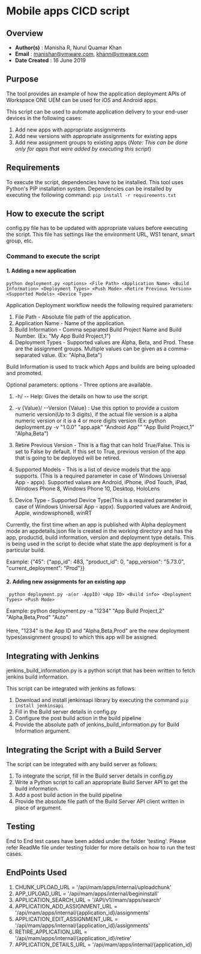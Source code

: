 # **Mobile apps CICD script**

## **Overview**
* **Author(s)** : Manisha R, Nurul Quamar Khan
* **Email** : manishar@vmware.com, khann@vmware.com
* **Date Created** : 16 June 2019

## **Purpose**
<!-- Summary Start -->
The tool provides an example of how the application deployment APIs of Workspace ONE UEM can be used for iOS and Android apps. 
<!-- Summary End -->
This script can be used to automate application delivery to your end-user devices in the following cases:
1. Add new apps with appropriate assignments
2. Add new versions with appropriate assignments for existing apps
3. Add new assignment groups to existing apps (*Note: This can be done only for apps that were added by executing this script*)

## **Requirements**
To execute the script, dependencies have to be installed.
This tool uses Python's PIP installation system.
Dependencies can be installed by executing the following command:
` pip install -r requirements.txt `

## **How to execute the script**
config.py file has to be updated with appropriate values before executing the script. This file has settings like the environment URL, WS1 tenant, smart group, etc.

### **Command to execute the script**
#### 1. Adding a new application
` python deployment.py <options> <File Path> <Application Name> <Build Information> <Deployment Types> <Push Mode> <Retire Previous Version> <Supported Models> <Device Type> `

Application Deployment workflow needs the following required parameters:
1. File Path - Absolute file path of the application.
2. Application Name - Name of the application.
3. Build Information - Comma separated Build Project Name and Build Number. (Ex: "My App Build Project,1")
4. Deployment Types - Supported values are Alpha, Beta, and Prod. These are the assignment groups. Multiple values can be given as a comma-separated value. (Ex: "Alpha,Beta")

Build Information is used to track which Apps and builds are being uploaded and promoted.

Optional parameters:
options - Three options are available.
1. -h/ -- Help: Gives the details on how to use the script.

2. -v {Value}/ --Version {Value} : Use this option to provide a custom numeric version(Up to 3 digits), if the actual file version is a alpha numeric version or it is a 4 or more digits version (Ex: python deployment.py -v "1.0.0" "app.apk" "Android App"" "App Build Project,1" "Alpha,Beta")

3. Retire Previous Version - This is a flag that can hold True/False. This is set to False by default. If this set to True, previous version of the app that is going to be deployed will be retired.

4. Supported Models - This is a list of device models that the app supports. (This is a required parameter in case of Windows Universal App - appx). Supported values are Android, iPhone, iPod Touch, iPad, Windows Phone 8, Windows Phone 10, Desktop, HoloLens

5. Device Type - Supported Device Type(This is a required parameter in case of Windows Universal App - appx). Supported values are Android, Apple, windowsphone8, winRT

Currently, the first time when an app is published with Alpha deployment mode an appdetails.json file is created in the working directory and has the app, productid, build information, version and deployment type details.
This is being used in the script to decide what state the app deployment is for a particular build.

Example: {"45": {"app_id": 483, "product_id": 0, "app_version": "5.73.0", "current_deployment": "Prod"}}

#### 2. Adding new assignments for an existing app
` python deployment.py -a(or -AppID) <App ID> <Build info> <Deployment Types> <Push Mode>`

Example: python deployment.py -a "1234" "App Build Project,2" "Alpha,Beta,Prod" "Auto"
####
Here, "1234" is the App ID and "Alpha,Beta,Prod" are the new deployment types(assignment groups) to which this app will be assigned.

## **Integrating with Jenkins**
jenkins_build_information.py is a python script that has been written to fetch jenkins build information.

This script can be integrated with jenkins as follows:
1. Download and install jenkinsapi library by executing the command 
`pip install jenkinsapi`
2. Fill in the Build server details in config.py
3. Configure the post build action in the build pipeline
4. Provide the absolute path of jenkins_build_information.py for Build Information argument.

## **Integrating the Script with a Build Server**
The script can be integrated with any build server as follows:
1. To integrate the script, fill in the Build server details in config.py
2. Write a Python script to call an appropriate Build Server API to get the build information.
3. Add a post build action in the build pipeline
4. Provide the absolute file path of the Build Server API client written in place of <Build Information> argument.


## **Testing**
End to End test cases have been added under the folder 'testing'. Please refer ReadMe file under testing folder for more details on how to run the test cases.

## **EndPoints Used**
1. CHUNK_UPLOAD_URL = '/api/mam/apps/internal/uploadchunk'
2. APP_UPLOAD_URL = '/api/mam/apps/internal/begininstall'
3. APPLICATION_SEARCH_URL = '/API/v1//mam/apps/search'
4. APPLICATION_ADD_ASSIGNMENT_URL = '/api/mam/apps/internal/{application_id}/assignments'
5. APPLICATION_EDIT_ASSIGNMENT_URL = '/api/mam/apps/internal/{application_id}/assignments'
6. RETIRE_APPLICATION_URL = '/api/mam/apps/internal/{application_id}/retire'
7. APPLICATION_DETAILS_URL = '/api/mam/apps/internal/{application_id}